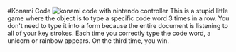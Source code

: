#Konami Code
![konami code with nintendo controller](http://ringsandcoins.com/wp-content/uploads/2015/08/konamiblog-konamicode-3-800x445.png)
This is a stupid little game where the object is to type a specific code word 3 times in a row. You don't need to type it into a form because the entire document is listening to all of your key strokes. Each time you correctly type the code word, a unicorn or rainbow appears. On the third time, you win.
